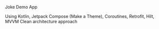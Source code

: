 Joke Demo App 

Using Kotlin, Jetpack Compose (Make a Theme), Coroutines, Retrofit, Hilt, MVVM Clean architecture approach

